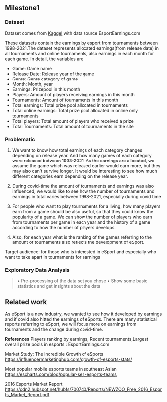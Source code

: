 ## Milestone1

### Dataset
 
Dataset comes from [Kaggel](https://www.kaggle.com/rankirsh/esports-earnings) with data source EsportEarnings.com

These datasets contain the earnings by esport from tournaments between 1998-2021.The dataset represents allocated earnings(from release date) in all tournaments and online tournaments, also earnings in each month for each game.
In detail, the variables are:
- Game: Game name
- Release Date: Release year of the game
- Genre: Genre category of game
- Month: Month, year
- Earnings: Prizepool in this month
- Players: Amount of players receiving earnings  in this month
- Tournaments: Amount of tournaments in this month
- Total earnings: Total prize pool allocated in tournaments
- Total online earnings: Total prize pool allocated in online only tournaments
- Total players: Total amount of players who received a prize
- Total Tournaments: Total amount of tournaments in the site

### Problematic

1. We want to know how total earnings of each category changes depending on release year. And how many games of each category were released between 1998-2021.  As the earnings are allocated, we assume the game which was released earlier would earn more, but they may also can't survive longer. It would be interesting to see how much different categories earn depending on the release year. 
2. During covid-time the amount of tournaments and earnings was also influenced, we would like to see how the number of tournaments and earnings in total varies between 1998-2021, especially during covid time

3. For people who want to play tournaments for a living, how many players earn from a game should be also useful, so that they could know the popularity of a game. We can show the number of players who earn from tournaments per game in each year and the history of a game according to how the number of players develops.

4. Also, for each year what is the ranking of the games referring to the amount of tournaments also reflects the development of eSport.

Target audience: for those who is interested in eSport and especially who want to take apart in tournaments for earnings

### Exploratory Data Analysis 
 >• Pre-processing of the data set you chose
 • Show some basic statistics and get insights about the data


## Related work
As eSport is a new industry, we wanted to see how it developed by earnings and if covid also hitted the earnings of eSports. There are many statistical reports referring to eSport, we will focus more on earnings from tournaments and the change during covid-time.

**References**
Players ranking by earnings, Recent tournaments,Largest overall prize pools in esports : EsportEarnings.com

Market Study: The Incredible Growth of eSports
https://influencermarketinghub.com/growth-of-esports-stats/

 Most popular mobile esports teams in southeast Asian
https://escharts.com/blog/popular-sea-esports-teams

2016 Esports Market Report
https://cdn2.hubspot.net/hubfs/700740/Reports/NEWZOO_Free_2016_Esports_Market_Report.pdf
